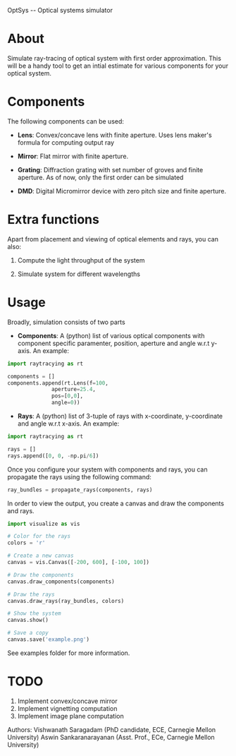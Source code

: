 OptSys -- Optical systems simulator

# About
Simulate ray-tracing of optical system with first order approximation. This will
 be a handy tool to get an intial estimate for various components for your
 optical system. 

# Components
The following components can be used:

* **Lens**: Convex/concave lens with finite aperture. Uses lens maker's formula for
computing output ray

* **Mirror**: Flat mirror with finite aperture. 

* **Grating**: Diffraction grating with set number of groves and finite aperture. 
As of now, only the first order can be simulated

* **DMD**: Digital Micromirror device with zero pitch size and finite aperture.

# Extra functions
Apart from placement and viewing of optical elements and rays, you can also:

1. Compute the light throughput of the system

2. Simulate system for different wavelengths

# Usage
Broadly, simulation consists of two parts

* **Components**: A (python) list of various optical components with component
specific paramenter, position, aperture and angle w.r.t y-axis. An example:
```python
import raytracying as rt

components = []
components.append(rt.Lens(f=100,
			  aperture=25.4,
			  pos=[0,0],
			  angle=0))
```						  

* **Rays**: A (python) list of 3-tuple of rays with x-coordinate, y-coordinate
and angle w.r.t x-axis. An example:
```python
import raytracying as rt

rays = []
rays.append([0, 0, -np.pi/6])
```						 

Once you configure your system with components and rays, you can propagate the 
rays using the following command:
```python
ray_bundles = propagate_rays(components, rays)

```

In order to view the output, you create a canvas and draw the components and
rays. 
```python
import visualize as vis

# Color for the rays
colors = 'r'

# Create a new canvas
canvas = vis.Canvas([-200, 600], [-100, 100])

# Draw the components
canvas.draw_components(components)

# Draw the rays
canvas.draw_rays(ray_bundles, colors)

# Show the system
canvas.show()

# Save a copy
canvas.save('example.png')
```

See examples folder for more information.

# TODO
1. Implement convex/concave mirror
2. Implement vignetting computation 
3. Implement image plane computation

Authors:
	Vishwanath Saragadam (PhD candidate, ECE, Carnegie Mellon University)
	Aswin Sankaranarayanan (Asst. Prof., ECe, Carnegie Mellon University)
	
